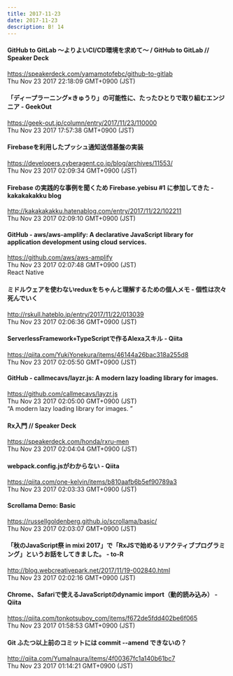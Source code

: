 ```yaml
---
title: 2017-11-23
date: 2017-11-23
description: B! 14
---
```


#### GitHub to GitLab 〜よりよいCI/CD環境を求めて〜 / GitHub to GitLab // Speaker Deck
https://speakerdeck.com/yamamotofebc/github-to-gitlab<br>
Thu Nov 23 2017 22:18:09 GMT+0900 (JST)<br>


#### 「ディープラーニング×きゅうり」の可能性に、たったひとりで取り組むエンジニア - GeekOut
https://geek-out.jp/column/entry/2017/11/23/110000<br>
Thu Nov 23 2017 17:57:38 GMT+0900 (JST)<br>


#### Firebaseを利用したプッシュ通知送信基盤の実装
https://developers.cyberagent.co.jp/blog/archives/11553/<br>
Thu Nov 23 2017 02:09:34 GMT+0900 (JST)<br>


#### Firebase の実践的な事例を聞くため Firebase.yebisu #1 に参加してきた - kakakakakku blog
http://kakakakakku.hatenablog.com/entry/2017/11/22/102211<br>
Thu Nov 23 2017 02:09:10 GMT+0900 (JST)<br>


#### GitHub - aws/aws-amplify: A declarative JavaScript library for application development using cloud services.
https://github.com/aws/aws-amplify<br>
Thu Nov 23 2017 02:07:48 GMT+0900 (JST)<br>
React Native


#### ミドルウェアを使わないreduxをちゃんと理解するための個人メモ - 個性は次々死んでいく
http://rskull.hateblo.jp/entry/2017/11/22/013039<br>
Thu Nov 23 2017 02:06:36 GMT+0900 (JST)<br>


#### ServerlessFramework+TypeScriptで作るAlexaスキル - Qiita
https://qiita.com/YukiYonekura/items/46144a26bac318a255d8<br>
Thu Nov 23 2017 02:05:50 GMT+0900 (JST)<br>


#### GitHub - callmecavs/layzr.js: A modern lazy loading library for images.
https://github.com/callmecavs/layzr.js<br>
Thu Nov 23 2017 02:05:00 GMT+0900 (JST)<br>
“A modern lazy loading library for images. ”


#### Rx入門 // Speaker Deck
https://speakerdeck.com/honda/rxru-men<br>
Thu Nov 23 2017 02:04:04 GMT+0900 (JST)<br>


#### webpack.config.jsがわからない - Qiita
https://qiita.com/one-kelvin/items/b810aafb6b5ef90789a3<br>
Thu Nov 23 2017 02:03:33 GMT+0900 (JST)<br>


#### Scrollama Demo: Basic
https://russellgoldenberg.github.io/scrollama/basic/<br>
Thu Nov 23 2017 02:03:07 GMT+0900 (JST)<br>


#### 「秋のJavaScript祭 in mixi 2017」で「RxJSで始めるリアクティブプログラミング」というお話をしてきました。 - to-R
http://blog.webcreativepark.net/2017/11/19-002840.html<br>
Thu Nov 23 2017 02:02:16 GMT+0900 (JST)<br>


#### Chrome、Safariで使えるJavaScriptのdynamic import（動的読み込み） - Qiita
https://qiita.com/tonkotsuboy_com/items/f672de5fdd402be6f065<br>
Thu Nov 23 2017 01:58:53 GMT+0900 (JST)<br>


#### Git ふたつ以上前のコミットには commit --amend できないの？
http://qiita.com/YumaInaura/items/4f00367fc1a140b61bc7<br>
Thu Nov 23 2017 01:14:21 GMT+0900 (JST)<br>


